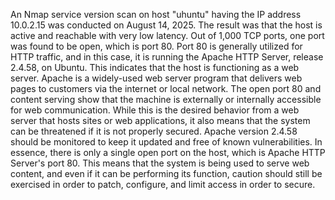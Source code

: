 An Nmap service version scan on host "uhuntu" having the IP address 10.0.2.15 was conducted on August 14, 2025. The result was that the host is active and reachable with very low latency. Out of 1,000 TCP ports, one port was found to be open, which is port 80.
Port 80 is generally utilized for HTTP traffic, and in this case, it is running the Apache HTTP Server, release 2.4.58, on Ubuntu. This indicates that the host is functioning as a web server. Apache is a widely-used web server program that delivers web pages to customers via the internet or local network.
The open port 80 and content serving show that the machine is externally or internally accessible for web communication. While this is the desired behavior from a web server that hosts sites or web applications, it also means that the system can be threatened if it is not properly secured. Apache version 2.4.58 should be monitored to keep it updated and free of known vulnerabilities.
In essence, there is only a single open port on the host, which is Apache HTTP Server's port 80. This means that the system is being used to serve web content, and even if it can be performing its function, caution should still be exercised in order to patch, configure, and limit access in order to secure.
